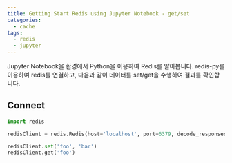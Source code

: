 ```yaml
---
title: Getting Start Redis using Jupyter Notebook - get/set
categories:
  - cache
tags: 
  - redis
  - jupyter
---
```

Jupyter Notebook을 환경에서 Python을 이용하여 Redis를 알아봅니다. redis-py를 이용하여 redis를 연결하고, 다음과 같이 데이터를 set/get을 수행하여 결과를 확인합니다.  
## Connect
```python
import redis

redisClient = redis.Redis(host='localhost', port=6379, decode_responses=True)

redisClient.set('foo', 'bar')
redisClient.get('foo')
```

